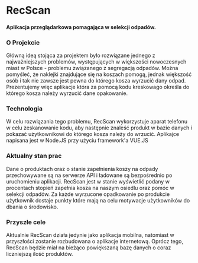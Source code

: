 # RecScan
#### Aplikacja przeglądarkowa pomagająca w selekcji odpadów.

### O Projekcie
Główną ideą stojąca za projektem było rozwiązane jednego z najważniejszych problemów, występujących w większości nowoczesnych miast w Polsce - problemu związanego z segregacją odpadów. Można pomyśleć, że naklejki znajdujące się na koszach pomogą, jednak większość osób i tak nie zawsze jest pewna do którego kosza wyrzucić dany odpad. Prezentujemy więc aplikacje która za pomocą kodu kreskowago określa do którego kosza należy wyrzucić dane opakowanie.

### Technologia
W celu rozwiązania tego problemu, RecScan wykorzystuje aparat telefonu w celu zeskanowanie kodu, aby następnie znaleść produkt w bazie danych i pokazać użytkownikowi do którego kosza należy do wrzucić. Aplikajce napisana jest w Node.JS przy użyciu framework'a VUE.JS

### Aktualny stan prac
Dane o produktach oraz o stanie zapełnienia koszy na odpady przechowywane są na serwerze API i ładowane są bezpośrednio po uruchomieniu aplikacji. RecScan jest w stanie wyświetlić podany w procentach stopień zapełnia kosza na naszym osiedlu oraz pomóc w selekcji odpadów. Za każde wyrzucone opadkowanie po produkcie użytkownik dostaje punkty które mają na celu motywacje użytkowników do dbania o środowisko.

### Przyszłe cele
Aktualnie RecScan działa jedynie jako aplikacja mobilna, natomiast w przyszłości zostanie rozbudowana o aplikacje internetową. Oprócz tego, RecScan będzie miał na bieżąco powiększaną bazę danych o coraz liczniejszą ilość produktów.
